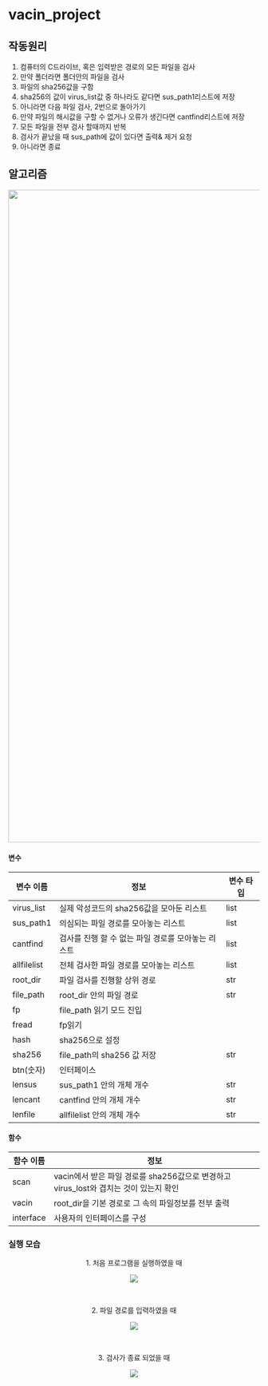 # vacin_project

## 작동원리

1. 컴퓨터의 C드라이브, 혹은 입력받은 경로의 모든 파일을 검사
2. 만약 폴더라면 폴더안의 파일을 검사
3. 파일의 sha256값을 구함
4. sha256의 값이 virus_list값 중 하나라도 같다면 sus_path1리스트에 저장
5. 아니라면 다음 파일 검사, 2번으로 돌아가기
6. 만약 파일의 해시값을 구할 수 없거나 오류가 생긴다면 cantfind리스트에 저장
7. 모든 파일을 전부 검사 할때까지 반복
8. 검사가 끝났을 때 sus_path에 값이 있다면 출력& 제거 요청
9. 아니라면 종료

## 알고리즘
<p align="center"><img src = "https://user-images.githubusercontent.com/73373959/201302202-25555509-0bca-4c17-a211-349b15673b1d.svg" width ="800" height="1308.6"/></p>

#### 변수

변수 이름| 정보|변수 타입
---| ---| ---|
virus_list | 실제 악성코드의 sha256값을 모아둔 리스트|list
sus_path1 | 의심되는 파일 경로를 모아놓는 리스트|list
cantfind | 검사를 진행 할 수 없는 파일 경로를 모아놓는 리스트|list
allfilelist | 전체 검사한 파일 경로를 모아놓는 리스트|list
root_dir | 파일 검사를 진행할 상위 경로|str
file_path | root_dir 안의 파일 경로|str
fp | file_path 읽기 모드 진입|
fread | fp읽기|
hash | sha256으로 설정|
sha256 | file_path의 sha256 값 저장|str
btn(숫자)| 인터페이스|
lensus | sus_path1 안의 개체 개수|str
lencant | cantfind 안의 개체 개수|str
lenfile | allfilelist 안의 개체 개수|str

#### 함수
함수 이름 | 정보
---|---|
scan| vacin에서 받은 파일 경로를 sha256값으로 변경하고 virus_lost와 겹치는 것이 있는지 확인
vacin|root_dir을 기본 경로로 그 속의 파일정보를 전부 출력
interface| 사용자의 인터페이스를 구성



### 실행 모습
<p align="center">1. 처음 프로그램을 실행하였을 때</p>
<p align="center"><img src = "https://user-images.githubusercontent.com/73373959/200122738-a1c7bdcb-d05c-4eef-b86c-a488f60269bc.png"/></p>
<br>
<p align="center">2. 파일 경로를 입력하였을 때</p>
<p align="center"><img src = "https://user-images.githubusercontent.com/73373959/200122735-847ea9a2-1691-4a36-b301-044c38ac8e04.png"/></p>
<br>
<p align="center">3. 검사가 종료 되었을 때</p>
<p align="center"><img src = "https://user-images.githubusercontent.com/73373959/200122737-f2486fb9-1494-4d30-beb6-d67559a1742b.png"/></p>
